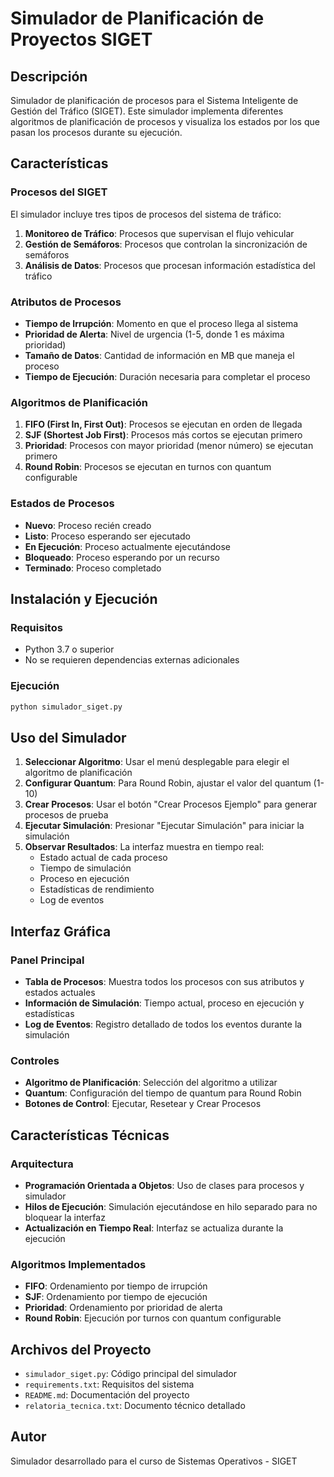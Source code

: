
# Simulador de Planificación de Proyectos SIGET

## Descripción
Simulador de planificación de procesos para el Sistema Inteligente de Gestión del Tráfico (SIGET). Este simulador implementa diferentes algoritmos de planificación de procesos y visualiza los estados por los que pasan los procesos durante su ejecución.

## Características

### Procesos del SIGET
El simulador incluye tres tipos de procesos del sistema de tráfico:

1. **Monitoreo de Tráfico**: Procesos que supervisan el flujo vehicular
2. **Gestión de Semáforos**: Procesos que controlan la sincronización de semáforos
3. **Análisis de Datos**: Procesos que procesan información estadística del tráfico

### Atributos de Procesos
- **Tiempo de Irrupción**: Momento en que el proceso llega al sistema
- **Prioridad de Alerta**: Nivel de urgencia (1-5, donde 1 es máxima prioridad)
- **Tamaño de Datos**: Cantidad de información en MB que maneja el proceso
- **Tiempo de Ejecución**: Duración necesaria para completar el proceso

### Algoritmos de Planificación
1. **FIFO (First In, First Out)**: Procesos se ejecutan en orden de llegada
2. **SJF (Shortest Job First)**: Procesos más cortos se ejecutan primero
3. **Prioridad**: Procesos con mayor prioridad (menor número) se ejecutan primero
4. **Round Robin**: Procesos se ejecutan en turnos con quantum configurable

### Estados de Procesos
- **Nuevo**: Proceso recién creado
- **Listo**: Proceso esperando ser ejecutado
- **En Ejecución**: Proceso actualmente ejecutándose
- **Bloqueado**: Proceso esperando por un recurso
- **Terminado**: Proceso completado

## Instalación y Ejecución

### Requisitos
- Python 3.7 o superior
- No se requieren dependencias externas adicionales

### Ejecución
```bash
python simulador_siget.py
```

## Uso del Simulador

1. **Seleccionar Algoritmo**: Usar el menú desplegable para elegir el algoritmo de planificación
2. **Configurar Quantum**: Para Round Robin, ajustar el valor del quantum (1-10)
3. **Crear Procesos**: Usar el botón "Crear Procesos Ejemplo" para generar procesos de prueba
4. **Ejecutar Simulación**: Presionar "Ejecutar Simulación" para iniciar la simulación
5. **Observar Resultados**: La interfaz muestra en tiempo real:
   - Estado actual de cada proceso
   - Tiempo de simulación
   - Proceso en ejecución
   - Estadísticas de rendimiento
   - Log de eventos

## Interfaz Gráfica

### Panel Principal
- **Tabla de Procesos**: Muestra todos los procesos con sus atributos y estados actuales
- **Información de Simulación**: Tiempo actual, proceso en ejecución y estadísticas
- **Log de Eventos**: Registro detallado de todos los eventos durante la simulación

### Controles
- **Algoritmo de Planificación**: Selección del algoritmo a utilizar
- **Quantum**: Configuración del tiempo de quantum para Round Robin
- **Botones de Control**: Ejecutar, Resetear y Crear Procesos

## Características Técnicas

### Arquitectura
- **Programación Orientada a Objetos**: Uso de clases para procesos y simulador
- **Hilos de Ejecución**: Simulación ejecutándose en hilo separado para no bloquear la interfaz
- **Actualización en Tiempo Real**: Interfaz se actualiza durante la ejecución

### Algoritmos Implementados
- **FIFO**: Ordenamiento por tiempo de irrupción
- **SJF**: Ordenamiento por tiempo de ejecución
- **Prioridad**: Ordenamiento por prioridad de alerta
- **Round Robin**: Ejecución por turnos con quantum configurable

## Archivos del Proyecto

- `simulador_siget.py`: Código principal del simulador
- `requirements.txt`: Requisitos del sistema
- `README.md`: Documentación del proyecto
- `relatoria_tecnica.txt`: Documento técnico detallado

## Autor
Simulador desarrollado para el curso de Sistemas Operativos - SIGET


